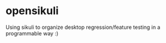 opensikuli
==========

Using sikuli to organize desktop regression/feature testing in a programmable way :)
